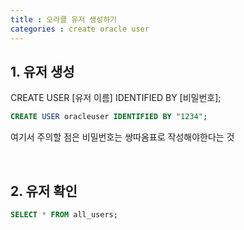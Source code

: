 ```yaml
---
title : 오라클 유저 생성하기
categories : create oracle user
---
```



## 1. 유저 생성



CREATE USER [유저 이름] IDENTIFIED BY [비밀번호];

```sql
CREATE USER oracleuser IDENTIFIED BY "1234";
```

여기서 주의할 점은 비밀번호는 쌍따옴표로 작성해야한다는 것

<br>

## 2. 유저 확인
```sql
SELECT * FROM all_users;
```



